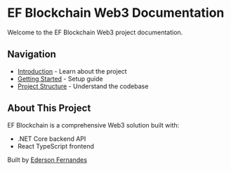 # EF Blockchain Web3 Documentation

Welcome to the EF Blockchain Web3 project documentation.

## Navigation

-   [Introduction](articles/intro.md) - Learn about the project
-   [Getting Started](articles/getting-started.md) - Setup guide
-   [Project Structure](articles/project-structure.md) - Understand the codebase

## About This Project

EF Blockchain is a comprehensive Web3 solution built with:

-   .NET Core backend API
-   React TypeScript frontend

Built by [Ederson Fernandes](https://github.com/efernandes-tech)
